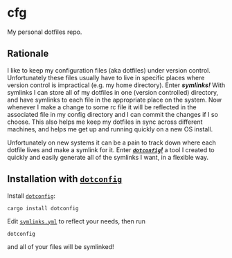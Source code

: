 # cfg

My personal dotfiles repo.

## Rationale

I like to keep my configuration files (aka dotfiles) under version control. Unfortunately these
files usually have to live in specific places where version control is impractical (e.g. my home
directory). Enter ***symlinks!*** With symlinks I can store all of my dotfiles in one (version
controlled) directory, and have symlinks to each file in the appropriate place on the system. Now
whenever I make a change to some rc file it will be reflected in the associated file in my config
directory and I can commit the changes if I so choose. This also helps me keep my dotfiles in sync
across different machines, and helps me get up and running quickly on a new OS install.

Unfortunately on new systems it can be a pain to track down where each dotfile lives and make a
symlink for it. Enter [***`dotconfig`!***][`dotconfig`] a
tool I created to quickly and easily generate all of the symlinks I want, in a flexible way.

## Installation with [`dotconfig`]

Install [`dotconfig`]:
```
cargo install dotconfig
```
Edit [`symlinks.yml`] to reflect your needs, then run
```
dotconfig
```
and all of your files will be symlinked!


[`dotconfig`]: https://github.com/mfdorst/dotconfig
[`symlinks.yml`]: https://github.com/mfdorst/cfg/blob/master/symlinks.yml
